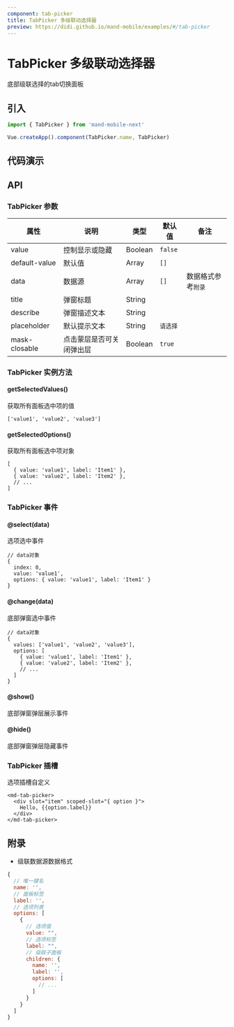 ```yaml
---
component: tab-picker
title: TabPicker 多级联动选择器
preview: https://didi.github.io/mand-mobile/examples/#/tab-picker
---
```


# TabPicker 多级联动选择器

底部级联选择的tab切换面板

## 引入

```javascript
import { TabPicker } from 'mand-mobile-next'

Vue.createApp().component(TabPicker.name, TabPicker)
```

## 代码演示

<demo-wrapper
  src="src/packages/tab-picker/demo"
/>

## API

### TabPicker 参数

|属性 | 说明 | 类型 | 默认值 | 备注|
|----|-----|------|------|------|
|value|控制显示或隐藏|Boolean|`false`| |
|default-value|默认值|Array|`[]`| |
|data|数据源|Array|`[]`|数据格式参考`附录`|
|title|弹窗标题|String| | |
|describe|弹窗描述文本|String| | |
|placeholder|默认提示文本|String|`请选择`| |
|mask-closable|点击蒙层是否可关闭弹出层|Boolean|`true`| |

### TabPicker 实例方法

#### getSelectedValues()

获取所有面板选中项的值

```
['value1', 'value2', 'value3']
```

#### getSelectedOptions()

获取所有面板选中项对象

```
[
  { value: 'value1', label: 'Item1' },
  { value: 'value2', label: 'Item2' },
  // ...
]
```

### TabPicker 事件

#### @select(data)

选项选中事件

```
// data对象
{
  index: 0,
  value: 'value1',
  options: { value: 'value1', label: 'Item1' }
}
```

#### @change(data)

底部弹窗选中事件

```
// data对象
{
  values: ['value1', 'value2', 'value3'],
  options: [
    { value: 'value1', label: 'Item1' },
    { value: 'value2', label: 'Item2' },
    // ...
  ]
}
```

#### @show()

底部弹窗弹层展示事件

#### @hide()

底部弹窗弹层隐藏事件

### TabPicker 插槽

选项插槽自定义

```
<md-tab-picker>
  <div slot="item" scoped-slot="{ option }">
    Hello, {{option.label}}
  </div>
</md-tab-picker>
```

## 附录

* 级联数据源数据格式

```javascript
{
  // 唯一键名
  name: '',
  // 面板标签
  label: '',
  // 选项列表
  options: [
    {
      // 选项值
      value: "",
      // 选项标签
      label: "",
      // 级联子面板
      children: {
        name: '',
        label: '',
        options: [
          // ...
        ]
      }
    }
  ]
}
```
